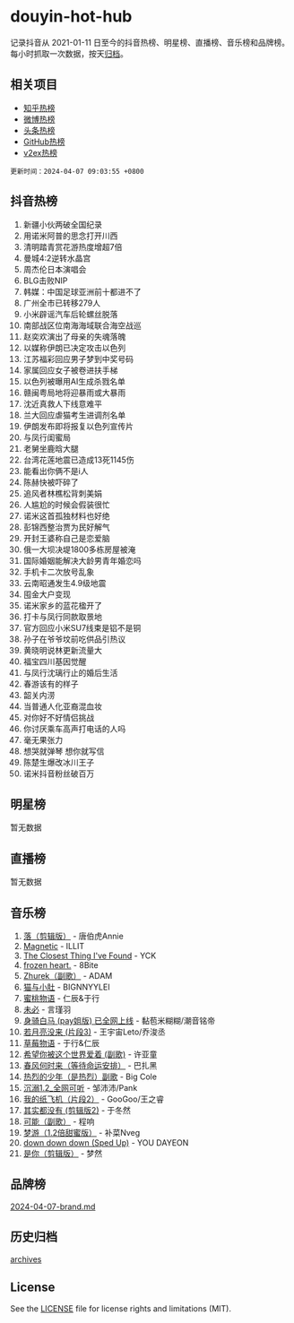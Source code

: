 # douyin-hot-hub

记录抖音从 2021-01-11 日至今的抖音热榜、明星榜、直播榜、音乐榜和品牌榜。每小时抓取一次数据，按天[归档](archives)。

## 相关项目

- [知乎热榜](https://github.com/lonnyzhang423/zhihu-hot-hub)
- [微博热榜](https://github.com/lonnyzhang423/weibo-hot-hub)
- [头条热榜](https://github.com/lonnyzhang423/toutiao-hot-hub)
- [GitHub热榜](https://github.com/lonnyzhang423/github-hot-hub)
- [v2ex热榜](https://github.com/lonnyzhang423/v2ex-hot-hub)


`更新时间：2024-04-07 09:03:55 +0800`

## 抖音热榜

1. 新疆小伙两破全国纪录
1. 用诺米阿普的思念打开川西
1. 清明踏青赏花游热度增超7倍
1. 曼城4:2逆转水晶宫
1. 周杰伦日本演唱会
1. BLG击败NIP
1. 韩媒：中国足球亚洲前十都进不了
1. 广州全市已转移279人
1. 小米辟谣汽车后轮螺丝脱落
1. 南部战区位南海海域联合海空战巡
1. 赵奕欢演出了母亲的失魂落魄
1. 以媒称伊朗已决定攻击以色列
1. 江苏福彩回应男子梦到中奖号码
1. 家属回应女子被卷进扶手梯
1. 以色列被曝用AI生成杀戮名单
1. 赣闽粤局地将迎暴雨或大暴雨
1. 沈近真救人下线意难平
1. 兰大回应虐猫考生进调剂名单
1. 伊朗发布即将报复以色列宣传片
1. 与凤行闺蜜局
1. 老舅坐鹿晗大腿
1. 台湾花莲地震已造成13死1145伤
1. 能看出你俩不是i人
1. 陈赫快被吓碎了
1. 追风者林樵松背刺美娟
1. 人尴尬的时候会假装很忙
1. 诺米这首孤独材料也好绝
1. 彭锦西整治贾为民好解气
1. 开封王婆称自己是恋爱脑
1. 俄一大坝决堤1800多栋房屋被淹
1. 国际婚姻能解决大龄男青年婚恋吗
1. 手机卡二次放号乱象
1. 云南昭通发生4.9级地震
1. 囤金大户变现
1. 诺米家乡的蓝花楹开了
1. 打卡与凤行同款取景地
1. 官方回应小米SU7线束是铝不是铜
1. 孙子在爷爷坟前吃供品引热议
1. 黄晓明说林更新流量大
1. 福宝四川基因觉醒
1. 与凤行沈璃行止的婚后生活
1. 春游该有的样子
1. 韶关内涝
1. 当普通人化亚裔混血妆
1. 对你好不好情侣挑战
1. 你讨厌乘车高声打电话的人吗
1. 毫无果张力
1. 想哭就弹琴 想你就写信
1. 陈楚生爆改冰川王子
1. 诺米抖音粉丝破百万

## 明星榜

暂无数据

## 直播榜

暂无数据

## 音乐榜

1. [落（剪辑版）](https://sf6-cdn-tos.douyinstatic.com/obj/tos-cn-ve-2774/o0h6HvN1BBbli9LtU3i5fQIleBQMF5Cg4TZmmC) - 唐伯虎Annie
1. [Magnetic](https://sf3-cdn-tos.douyinstatic.com/obj/tos-cn-ve-2774/oAQCYdBNZfLACGDmVFAsfAtpy32tqErgQ3XgBN) - ILLIT
1. [The Closest Thing I've Found](https://sf5-hl-cdn-tos.douyinstatic.com/obj/tos-cn-ve-2774/514ab5d9146f4d2ca454b7adff8e5e4d) - YCK
1. [frozen heart.](https://sf5-hl-cdn-tos.douyinstatic.com/obj/tos-cn-ve-2774/oIIWJfyjIACZA9zQMtnJ6hQQhFC4vhCupoRBsO) - 8Bite
1. [Zhurek（副歌）](https://sf5-hl-cdn-tos.douyinstatic.com/obj/tos-cn-ve-2774/ooQm8FBZQDlf0btEYgVpCcSCQfrdJGBEKZYBGS) - ADAM
1. [猫与小肚](https://sf5-hl-cdn-tos.douyinstatic.com/obj/tos-cn-ve-2774/osZeoClMECgK8DYl6VebABgbchEtPYQjZEnRtd) - BIGNNYYLEI
1. [蜜桃物语](https://sf3-cdn-tos.douyinstatic.com/obj/tos-cn-ve-2774/oIhOSCZtIACtYU4XQkngiW9kCBfVD1Fz9IYeqL) - 仁辰&于行
1. [未必](https://sf3-cdn-tos.douyinstatic.com/obj/tos-cn-ve-2774/ogntQMFnKQDZUgTCYuJgfLEtleYZZFxBQqhhFB) - 言瑾羽
1. [身骑白马 (pay姐版) 已全网上线](https://sf6-cdn-tos.douyinstatic.com/obj/tos-cn-ve-2774/oQLO5ZgLsFkaDhdIIveF2zUCgfweY0gWaH4AQG) - 黏苞米糊糊/潮音铭帝
1. [若月亮没来 (片段3)](https://sf3-cdn-tos.douyinstatic.com/obj/tos-cn-ve-2774/okfyEUsGW1B1ovJi5JiN9IjvAT2lMwA054GoEB) - 王宇宙Leto/乔浚丞
1. [草莓物语](https://sf3-cdn-tos.douyinstatic.com/obj/tos-cn-ve-2774/okynhJ7jEAIIZBfsLgYMEI8QC3WbQNN66RKzhT) - 于行&仁辰
1. [希望你被这个世界爱着 (副歌)](https://sf5-hl-cdn-tos.douyinstatic.com/obj/tos-cn-ve-2774/oUHCmWQfZlE3QQBKBeD8rCFLpJzPgCpImhsxMt) - 许亚童
1. [春风何时来（等待命运安排）](https://sf5-hl-cdn-tos.douyinstatic.com/obj/tos-cn-ve-2774/oICBNbD3gelMfB4WgiD1KI2jQtXZE2FgHLwtsl) - 巴扎黑
1. [热烈的少年（是热烈）副歌](https://sf3-cdn-tos.douyinstatic.com/obj/tos-cn-ve-2774/owVNI0CLDAUMtSz6TEYvfFBFL4UDFFhLfgK8fa) - Big Cole
1. [沉溺1.2_全网可听](https://sf3-cdn-tos.douyinstatic.com/obj/tos-cn-ve-2774/ok2QoiBqsWAX9McZmWiI9gAB0EzwD4Xj6yfmtH) - 邹沛沛/Pank
1. [我的纸飞机（片段2）](https://sf6-cdn-tos.douyinstatic.com/obj/tos-cn-ve-2774/oM2ZrKcg2CD5AeRB2gkeXOFB1IxAGJdZPazYHf) - GooGoo/王之睿
1. [其实都没有 (剪辑版2)](https://sf5-hl-cdn-tos.douyinstatic.com/obj/tos-cn-ve-2774/oEBNQenHZtBhxYjGgUDQk0BCHTigQafgFlbQ7k) - 于冬然
1. [可能（副歌）](https://sf27-cdn-tos.douyinstatic.com/obj/tos-cn-ve-2774/cde1731888894259b333569393c2fb51) - 程响
1. [梦游（1.2倍甜蜜版）](https://sf5-hl-cdn-tos.douyinstatic.com/obj/tos-cn-ve-2774/o4gyAUm8hwufoEABmwVIiQtHsFuGzAEEWtNMzo) - 补菜Nveg
1. [down down down (Sped Up)](https://sf5-hl-cdn-tos.douyinstatic.com/obj/tos-cn-ve-2774/ow80iABiXIO9DsFwK6WeZKMaJRi3BPJAotDy8m) - YOU DAYEON
1. [是你（剪辑版）](https://sf5-hl-cdn-tos.douyinstatic.com/obj/tos-cn-ve-2774/46019dae783c4c969944217fe1cfafc4) - 梦然

## 品牌榜

[2024-04-07-brand.md](archives/2024-04-07-brand.md)

## 历史归档

[archives](archives)

## License

See the [LICENSE](LICENSE) file for license rights and limitations (MIT).
